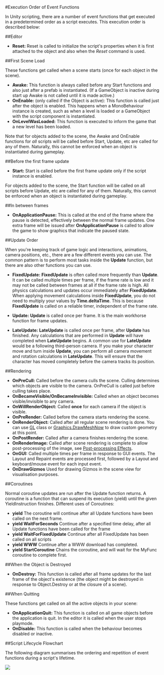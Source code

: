 #Execution Order of Event Functions

In Unity scripting, there are a number of event functions that get executed in a predetermined order as a script executes. This execution order is described below:


##Editor

* **Reset:** Reset is called to initialize the script's properties when it is first attached to the object and also when the _Reset_ command is used.


##First Scene Load

These functions get called when a scene starts (once for each object in the scene). 

* **Awake:** This function is always called before any Start functions and also just after a prefab is instantiated. (If a GameObject is inactive during start up Awake is not called until it is made active.)
* **OnEnable:** (only called if the Object is active): This function is called just after the object is enabled. This happens when a MonoBehaviour instance is created, such as when a level is loaded or a GameObject with the script component is instantiated.
* **OnLevelWasLoaded:** This function is executed to inform the game that a new level has been loaded.

Note that for objects added to the scene, the Awake and OnEnable functions for _all_ scripts will be called before Start, Update, etc are called for any of them. Naturally, this cannot be enforced when an object is instantiated during gameplay.

##Before the first frame update

* **Start:** Start is called before the first frame update only if the script instance is enabled.

For objects added to the scene, the Start function will be called on all scripts before Update, etc are called for any of them. Naturally, this cannot be enforced when an object is instantiated during gameplay.


##In between frames

* **OnApplicationPause:** This is called at the end of the frame where the pause is detected, effectively between the normal frame updates. One extra frame will be issued after __OnApplicationPause__ is called to allow the game to show graphics that indicate the paused state.


##Update Order

When you're keeping track of game logic and interactions, animations, camera positions, etc., there are a few different events you can use. The common pattern is to perform most tasks inside the __Update__ function, but there are also other functions you can use.


* **FixedUpdate:** __FixedUpdate__ is often called more frequently than __Update__. It can be called multiple times per frame, if the frame rate is low and it may not be called between frames at all if the frame rate is high. All physics calculations and updates occur immediately after __FixedUpdate__. When applying movement calculations inside __FixedUpdate__, you do not need to multiply your values by __Time.deltaTime__. This is because __FixedUpdate__ is called on a reliable timer, independent of the frame rate.


* **Update:** __Update__ is called once per frame. It is the main workhorse function for frame updates.


* **LateUpdate:** __LateUpdate__ is called once per frame, after __Update__ has finished. Any calculations that are performed in __Update__ will have completed when __LateUpdate__ begins. A common use for __LateUpdate__ would be a following third-person camera. If you make your character move and turn inside __Update__, you can perform all camera movement and rotation calculations in __LateUpdate__. This will ensure that the character has moved completely before the camera tracks its position.


##Rendering

* **OnPreCull:** Called before the camera culls the scene. Culling determines which objects are visible to the camera. OnPreCull is called just before culling takes place.
* **OnBecameVisible/OnBecameInvisible:** Called when an object becomes visible/invisible to any camera.
* **OnWillRenderObject:** Called **once** for each camera if the object is visible.
* **OnPreRender:** Called before the camera starts rendering the scene.
* **OnRenderObject:** Called after all regular scene rendering is done. You can use [GL](ScriptRef:GL.html) class or [Graphics.DrawMeshNow](ScriptRef:Graphics.DrawMeshNow.html) to draw custom geometry at this point.
* **OnPostRender:** Called after a camera finishes rendering the scene.
* **OnRenderImage:** Called after scene rendering is complete to allow post-processing of the image, see [Post-processing Effects](PostProcessingOverview).
* **OnGUI:** Called multiple times per frame in response to GUI events. The Layout and Repaint events are processed first, followed by a Layout and keyboard/mouse event for each input event.
* **OnDrawGizmos** Used for drawing Gizmos in the scene view for visualisation purposes.


##Coroutines

Normal coroutine updates are run after the Update function returns. A coroutine is a function that can suspend its execution (yield) until the given YieldInstruction finishes.
Different uses of Coroutines:

* **yield** The coroutine will continue after all Update functions have been called on the next frame.
* **yield WaitForSeconds** Continue after a specified time delay, after all Update functions have been called for the frame
* **yield WaitForFixedUpdate** Continue after all FixedUpdate has been called on all scripts
* **yield WWW** Continue after a WWW download has completed.
* **yield StartCoroutine** Chains the coroutine, and will wait for the MyFunc coroutine to complete first.


##When the Object is Destroyed

* **OnDestroy:** This function is called after all frame updates for the last frame of the object's existence (the object might be destroyed in response to Object.Destroy or at the closure of a scene).


##When Quitting

These functions get called on all the active objects in your scene:

* **OnApplicationQuit:** This function is called on all game objects before the application is quit. In the editor it is called when the user stops playmode. 
* **OnDisable:** This function is called when the behaviour becomes disabled or inactive.


##Script Lifecycle Flowchart

The following diagram summarises the ordering and repetition of event functions during a script's lifetime.

![](../uploads/Main/monobehaviour_flowchart.svg)

